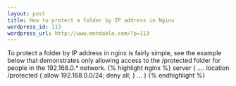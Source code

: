 ```yaml
--- 
layout: post
title: How to protect a folder by IP address in Nginx
wordpress_id: 113
wordpress_url: http://www.mendable.com/?p=113
---
```

To protect a folder by IP address in nginx is fairly simple, see the example below that demonstrates only allowing access to the /protected folder for people in the 192.168.0.* network.
{% highlight nginx %}
server {
  ....
  location /protected {
    allow 192.168.0.0/24;
    deny all;
  }
  ...
}
{% endhighlight %}
